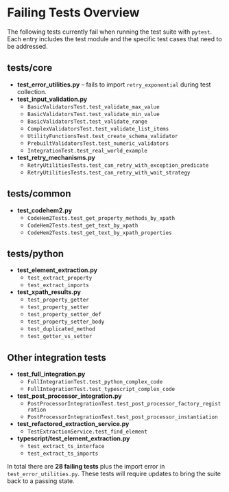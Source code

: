 # Failing Tests Overview

The following tests currently fail when running the test suite with `pytest`.
Each entry includes the test module and the specific test cases that need to be
addressed.

## tests/core

- **test_error_utilities.py** – fails to import `retry_exponential` during test collection.
- **test_input_validation.py**
  - `BasicValidatorsTest.test_validate_max_value`
  - `BasicValidatorsTest.test_validate_min_value`
  - `BasicValidatorsTest.test_validate_range`
  - `ComplexValidatorsTest.test_validate_list_items`
  - `UtilityFunctionsTest.test_create_schema_validator`
  - `PrebuiltValidatorsTest.test_numeric_validators`
  - `IntegrationTest.test_real_world_example`
- **test_retry_mechanisms.py**
  - `RetryUtilitiesTests.test_can_retry_with_exception_predicate`
  - `RetryUtilitiesTests.test_can_retry_with_wait_strategy`

## tests/common

- **test_codehem2.py**
  - `CodeHem2Tests.test_get_property_methods_by_xpath`
  - `CodeHem2Tests.test_get_text_by_xpath`
  - `CodeHem2Tests.test_get_text_by_xpath_properties`

## tests/python

- **test_element_extraction.py**
  - `test_extract_property`
  - `test_extract_imports`
- **test_xpath_results.py**
  - `test_property_getter`
  - `test_property_setter`
  - `test_property_setter_def`
  - `test_property_setter_body`
  - `test_duplicated_method`
  - `test_getter_vs_setter`

## Other integration tests

- **test_full_integration.py**
  - `FullIntegrationTest.test_python_complex_code`
  - `FullIntegrationTest.test_typescript_complex_code`
- **test_post_processor_integration.py**
  - `PostProcessorIntegrationTest.test_post_processor_factory_registration`
  - `PostProcessorIntegrationTest.test_post_processor_instantiation`
- **test_refactored_extraction_service.py**
  - `TestExtractionService.test_find_element`
- **typescript/test_element_extraction.py**
  - `test_extract_ts_interface`
  - `test_extract_ts_imports`

In total there are **28 failing tests** plus the import error in
`test_error_utilities.py`. These tests will require updates to bring the suite
back to a passing state.
